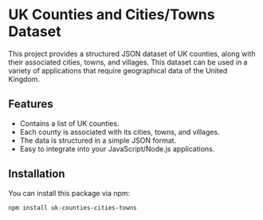 # UK Counties and Cities/Towns Dataset

This project provides a structured JSON dataset of UK counties, along with their associated cities, towns, and villages. This dataset can be used in a variety of applications that require geographical data of the United Kingdom.

## Features

- Contains a list of UK counties.
- Each county is associated with its cities, towns, and villages.
- The data is structured in a simple JSON format.
- Easy to integrate into your JavaScript/Node.js applications.

## Installation

You can install this package via npm:

```bash
npm install uk-counties-cities-towns
